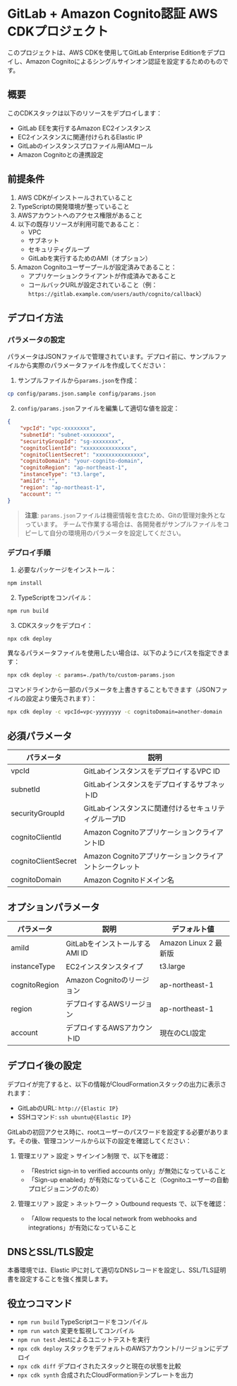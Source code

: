 # GitLab + Amazon Cognito認証 AWS CDKプロジェクト

このプロジェクトは、AWS CDKを使用してGitLab Enterprise Editionをデプロイし、Amazon Cognitoによるシングルサインオン認証を設定するためのものです。

## 概要

このCDKスタックは以下のリソースをデプロイします：

- GitLab EEを実行するAmazon EC2インスタンス
- EC2インスタンスに関連付けられるElastic IP
- GitLabのインスタンスプロファイル用IAMロール
- Amazon Cognitoとの連携設定

## 前提条件

1. AWS CDKがインストールされていること
2. TypeScriptの開発環境が整っていること
3. AWSアカウントへのアクセス権限があること
4. 以下の既存リソースが利用可能であること：
   - VPC
   - サブネット
   - セキュリティグループ
   - GitLabを実行するためのAMI（オプション）
5. Amazon Cognitoユーザープールが設定済みであること：
   - アプリケーションクライアントが作成済みであること
   - コールバックURLが設定されていること（例：`https://gitlab.example.com/users/auth/cognito/callback`）

## デプロイ方法

### パラメータの設定

パラメータはJSONファイルで管理されています。デプロイ前に、サンプルファイルから実際のパラメータファイルを作成してください：

1. サンプルファイルから`params.json`を作成：

```bash
cp config/params.json.sample config/params.json
```

2. `config/params.json`ファイルを編集して適切な値を設定：

```json
{
    "vpcId": "vpc-xxxxxxxx",
    "subnetId": "subnet-xxxxxxxx",
    "securityGroupId": "sg-xxxxxxxx",
    "cognitoClientId": "xxxxxxxxxxxxxxx",
    "cognitoClientSecret": "xxxxxxxxxxxxxxx",
    "cognitoDomain": "your-cognito-domain",
    "cognitoRegion": "ap-northeast-1",
    "instanceType": "t3.large",
    "amiId": "",
    "region": "ap-northeast-1",
    "account": ""
}
```

> **注意**: `params.json`ファイルは機密情報を含むため、Gitの管理対象外となっています。
> チームで作業する場合は、各開発者がサンプルファイルをコピーして自分の環境用のパラメータを設定してください。

### デプロイ手順

1. 必要なパッケージをインストール：

```bash
npm install
```

2. TypeScriptをコンパイル：

```bash
npm run build
```

3. CDKスタックをデプロイ：

```bash
npx cdk deploy
```

異なるパラメータファイルを使用したい場合は、以下のようにパスを指定できます：

```bash
npx cdk deploy -c params=./path/to/custom-params.json
```

コマンドラインから一部のパラメータを上書きすることもできます（JSONファイルの設定より優先されます）：

```bash
npx cdk deploy -c vpcId=vpc-yyyyyyyy -c cognitoDomain=another-domain
```

## 必須パラメータ

| パラメータ | 説明 |
|------------|------|
| vpcId | GitLabインスタンスをデプロイするVPC ID |
| subnetId | GitLabインスタンスをデプロイするサブネットID |
| securityGroupId | GitLabインスタンスに関連付けるセキュリティグループID |
| cognitoClientId | Amazon CognitoアプリケーションクライアントID |
| cognitoClientSecret | Amazon Cognitoアプリケーションクライアントシークレット |
| cognitoDomain | Amazon Cognitoドメイン名 |

## オプションパラメータ

| パラメータ | 説明 | デフォルト値 |
|------------|------|-------------|
| amiId | GitLabをインストールするAMI ID | Amazon Linux 2 最新版 |
| instanceType | EC2インスタンスタイプ | t3.large |
| cognitoRegion | Amazon Cognitoのリージョン | ap-northeast-1 |
| region | デプロイするAWSリージョン | ap-northeast-1 |
| account | デプロイするAWSアカウントID | 現在のCLI設定 |

## デプロイ後の設定

デプロイが完了すると、以下の情報がCloudFormationスタックの出力に表示されます：

- GitLabのURL: `http://{Elastic IP}`
- SSHコマンド: `ssh ubuntu@{Elastic IP}`

GitLabの初回アクセス時に、rootユーザーのパスワードを設定する必要があります。その後、管理コンソールから以下の設定を確認してください：

1. 管理エリア > 設定 > サインイン制限 で、以下を確認：
   - 「Restrict sign-in to verified accounts only」が無効になっていること
   - 「Sign-up enabled」が有効になっていること（Cognitoユーザーの自動プロビジョニングのため）

2. 管理エリア > 設定 > ネットワーク > Outbound requests で、以下を確認：
   - 「Allow requests to the local network from webhooks and integrations」が有効になっていること

## DNSとSSL/TLS設定

本番環境では、Elastic IPに対して適切なDNSレコードを設定し、SSL/TLS証明書を設定することを強く推奨します。

## 役立つコマンド

* `npm run build`   TypeScriptコードをコンパイル
* `npm run watch`   変更を監視してコンパイル
* `npm run test`    Jestによるユニットテストを実行
* `npx cdk deploy`  スタックをデフォルトのAWSアカウント/リージョンにデプロイ
* `npx cdk diff`    デプロイされたスタックと現在の状態を比較
* `npx cdk synth`   合成されたCloudFormationテンプレートを出力
